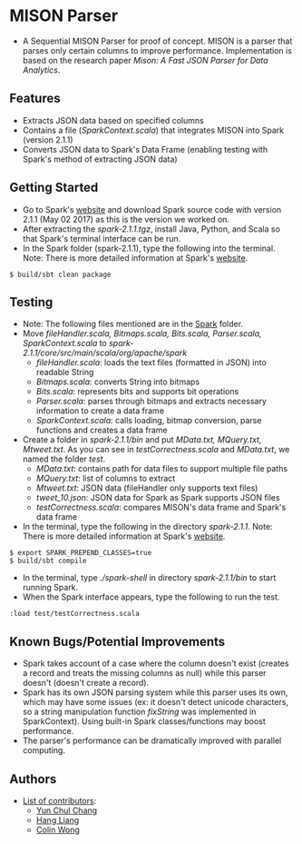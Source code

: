 # MISON Parser
* A Sequential MISON Parser for proof of concept. MISON is a parser that parses only certain columns to improve performance. Implementation is based on the research paper *Mison: A Fast JSON Parser for Data Analytics*.

## Features
* Extracts JSON data based on specified columns
* Contains a file (*SparkContext.scala*) that integrates MISON into Spark (version 2.1.1)
* Converts JSON data to Spark's Data Frame (enabling testing with Spark's method of extracting JSON data)

## Getting Started
* Go to Spark's [website](https://spark.apache.org/downloads.html) and download Spark source code with version 2.1.1 (May 02 2017) as this is the version we worked on.
* After extracting the *spark-2.1.1.tgz*, install Java, Python, and Scala so that Spark's terminal interface can be run.
* In the Spark folder (spark-2.1.1), type the following into the terminal. Note: There is more detailed information at Spark's [website](https://spark.apache.org/developer-tools.html).
```
$ build/sbt clean package
```

## Testing
* Note: The following files mentioned are in the [Spark](https://github.com/Anghagaed/MISON/tree/master/Spark) folder.
* Move *fileHandler.scala, Bitmaps.scala, Bits.scala, Parser.scala, SparkContext.scala* to *spark-2.1.1/core/src/main/scala/org/apache/spark*
  - *fileHandler.scala*: loads the text files (formatted in JSON) into readable String
  - *Bitmaps.scala*: converts String into bitmaps
  - *Bits.scala*: represents bits and supports bit operations
  - *Parser.scala*: parses through bitmaps and extracts necessary information to create a data frame
  - *SparkContext.scala*: calls loading, bitmap conversion, parse functions and creates a data frame
* Create a folder in *spark-2.1.1/bin* and put *MData.txt, MQuery.txt, Mtweet.txt*. As you can see in *testCorrectness.scala* and *MData.txt*, we named the folder *test*.
  - *MData.txt*: contains path for data files to support multiple file paths
  - *MQuery.txt*: list of columns to extract
  - *Mtweet.txt*: JSON data (fileHandler only supports text files)
  - *tweet_10.json*: JSON data for Spark as Spark supports JSON files
  - *testCorrectness.scala*: compares MISON's data frame and Spark's data frame
* In the terminal, type the following in the directory *spark-2.1.1*. Note: There is more detailed information at Spark's [website](https://spark.apache.org/developer-tools.html).
```
$ export SPARK_PREPEND_CLASSES=true
$ build/sbt compile
```
* In the terminal, type *./spark-shell* in directory *spark-2.1.1/bin* to start running Spark.
* When the Spark interface appears, type the following to run the test.
```
:load test/testCorrectness.scala
```

## Known Bugs/Potential Improvements
* Spark takes account of a case where the column doesn't exist (creates a record and treats the missing columns as null) while this parser doesn't (doesn't create a record). 
* Spark has its own JSON parsing system while this parser uses its own, which may have some issues (ex: it doesn't detect unicode characters, so a string manipulation function *fixString* was implemented in SparkContext). Using built-in Spark classes/functions may boost performance.
* The parser's performance can be dramatically improved with parallel computing.

## Authors
* [List of contributors](https://github.com/Anghagaed/MISON/graphs/contributors):
  - [Yun Chul Chang](https://github.com/ycchang27)
  - [Hang Liang](https://github.com/Anghagaed)
  - [Colin Wong](https://github.com/cwong77)
